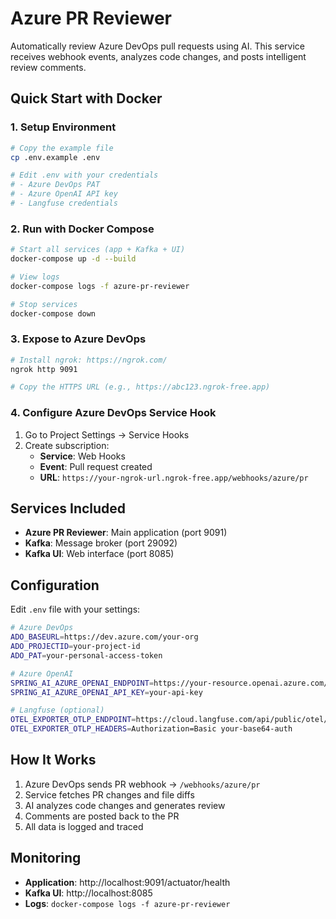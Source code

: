 # Azure PR Reviewer

Automatically review Azure DevOps pull requests using AI. This service receives webhook events, analyzes code changes, and posts intelligent review comments.

## Quick Start with Docker

### 1. Setup Environment
```bash
# Copy the example file
cp .env.example .env

# Edit .env with your credentials
# - Azure DevOps PAT
# - Azure OpenAI API key
# - Langfuse credentials
```

### 2. Run with Docker Compose
```bash
# Start all services (app + Kafka + UI)
docker-compose up -d --build

# View logs
docker-compose logs -f azure-pr-reviewer

# Stop services
docker-compose down
```

### 3. Expose to Azure DevOps
```bash
# Install ngrok: https://ngrok.com/
ngrok http 9091

# Copy the HTTPS URL (e.g., https://abc123.ngrok-free.app)
```

### 4. Configure Azure DevOps Service Hook
1. Go to Project Settings → Service Hooks
2. Create subscription:
   - **Service**: Web Hooks
   - **Event**: Pull request created
   - **URL**: `https://your-ngrok-url.ngrok-free.app/webhooks/azure/pr`

## Services Included

- **Azure PR Reviewer**: Main application (port 9091)
- **Kafka**: Message broker (port 29092)
- **Kafka UI**: Web interface (port 8085)

## Configuration

Edit `.env` file with your settings:

```bash
# Azure DevOps
ADO_BASEURL=https://dev.azure.com/your-org
ADO_PROJECTID=your-project-id
ADO_PAT=your-personal-access-token

# Azure OpenAI
SPRING_AI_AZURE_OPENAI_ENDPOINT=https://your-resource.openai.azure.com/
SPRING_AI_AZURE_OPENAI_API_KEY=your-api-key

# Langfuse (optional)
OTEL_EXPORTER_OTLP_ENDPOINT=https://cloud.langfuse.com/api/public/otel/v1/traces
OTEL_EXPORTER_OTLP_HEADERS=Authorization=Basic your-base64-auth
```

## How It Works

1. Azure DevOps sends PR webhook → `/webhooks/azure/pr`
2. Service fetches PR changes and file diffs
3. AI analyzes code changes and generates review
4. Comments are posted back to the PR
5. All data is logged and traced

## Monitoring

- **Application**: http://localhost:9091/actuator/health
- **Kafka UI**: http://localhost:8085
- **Logs**: `docker-compose logs -f azure-pr-reviewer`
